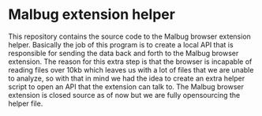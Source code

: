 # Malbug extension helper

This repository contains the source code to the Malbug browser extension helper. Basically the job of this program is to create a local API that is responsible for sending the data back and forth to the Malbug browser extension. The reason for this extra step is that the browser is incapable of reading files over 10kb which leaves us with a lot of files that we are unable to analyze, so with that in mind we had the idea to create an extra helper script to open an API that the extension can talk to. The Malbug browser extension is closed source as of now but we are fully opensourcing the helper file.